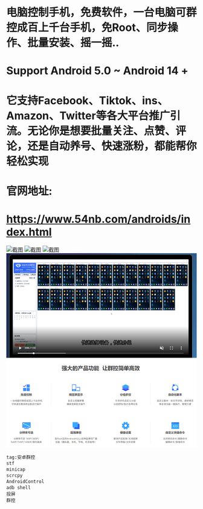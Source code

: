# 电脑控制手机，免费软件，一台电脑可群控成百上千台手机，免Root、同步操作、批量安装、摇一摇..
# Support Android 5.0 ~ Android 14 +
# 它支持Facebook、Tiktok、ins、Amazon、Twitter等各大平台推广引流。无论你是想要批量关注、点赞、评论，还是自动养号、快速涨粉，都能帮你轻松实现


# 官网地址:
# https://www.54nb.com/androids/index.html

![截图](https://laixiui.cnhack.com/images/newWaterfalls/lightspot-1.png)
![截图](https://laixiui.cnhack.com/images/newWaterfalls/lightspot-2.png)
![截图](https://laixiui.cnhack.com/images/newWaterfalls/lightspot-3.png)
![截图](https://raw.githubusercontent.com/ji4ozhu/androids/master/androids.PNG)

```
tag:安卓群控
stf
minicap
scrcpy
AndroidControl
adb shell
投屏
群控
```
